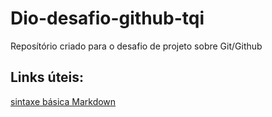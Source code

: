 # Dio-desafio-github-tqi
Reposítório criado para o desafio de projeto sobre Git/Github


## Links úteis:
[sintaxe básica Markdown](https://markdown.net.br/sintaxe-basica/)
